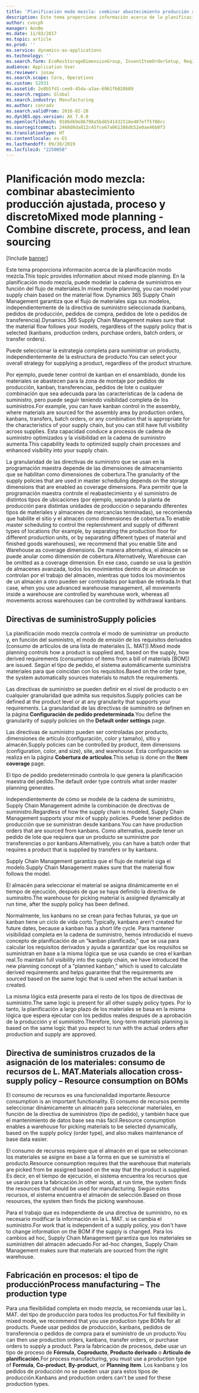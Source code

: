 ```yaml
---
title: 'Planificación modo mezcla: combinar abastecimiento producción ajustada, proceso y discreto'
description: Este tema proporciona información acerca de la planificación modo mezcla.
author: cvocph
manager: AnnBe
ms.date: 11/03/2017
ms.topic: article
ms.prod: ''
ms.service: dynamics-ax-applications
ms.technology: ''
ms.search.form: EcoResStorageDimensionGroup, InventItemOrderSetup, ReqItemTable
audience: Application User
ms.reviewer: josaw
ms.search.scope: Core, Operations
ms.custom: 52931
ms.assetid: 2e8b5fd1-cee9-45da-a3ae-6961fb020b89
ms.search.region: Global
ms.search.industry: Manufacturing
ms.author: conradv
ms.search.validFrom: 2016-02-28
ms.dyn365.ops.version: AX 7.0.0
ms.openlocfilehash: 9186d69e86798a5bd6541432518e407eff5700cc
ms.sourcegitcommit: 2460d0da812c45fce67a061386db52e0ae46b0f3
ms.translationtype: HT
ms.contentlocale: es-ES
ms.lasthandoff: 09/30/2019
ms.locfileid: "2250058"
---
```

# <a name="mixed-mode-planning---combine-discrete-process-and-lean-sourcing"></a><span data-ttu-id="5f03b-103">Planificación modo mezcla: combinar abastecimiento producción ajustada, proceso y discreto</span><span class="sxs-lookup"><span data-stu-id="5f03b-103">Mixed mode planning - Combine discrete, process, and lean sourcing</span></span>

[!include [banner](../includes/banner.md)]

<span data-ttu-id="5f03b-104">Este tema proporciona información acerca de la planificación modo mezcla.</span><span class="sxs-lookup"><span data-stu-id="5f03b-104">This topic provides information about mixed mode planning.</span></span> <span data-ttu-id="5f03b-105">En la planificación modo mezcla, puede modelar la cadena de suministros en función del flujo de materiales.</span><span class="sxs-lookup"><span data-stu-id="5f03b-105">In mixed mode planning, you can model your supply chain based on the material flow.</span></span> <span data-ttu-id="5f03b-106">Dynamics 365 Supply Chain Management garantiza que el flujo de materiales siga sus modelos, independientemente de la directiva de suministro seleccionada (kanbans, pedidos de producción, pedidos de compra, pedidos de lote o pedidos de transferencia).</span><span class="sxs-lookup"><span data-stu-id="5f03b-106">Dynamics 365 Supply Chain Management makes sure that the material flow follows your models, regardless of the supply policy that is selected (kanbans, production orders, purchase orders, batch orders, or transfer orders).</span></span> 

<span data-ttu-id="5f03b-107">Puede seleccionar la estrategia completa para suministrar un producto, independientemente de la estructura de producto.</span><span class="sxs-lookup"><span data-stu-id="5f03b-107">You can select your overall strategy for supplying a product, regardless of the product structure.</span></span>  

<span data-ttu-id="5f03b-108">Por ejemplo, puede tener control de kanban en el ensamblado, donde los materiales se abastecen para la zona de montaje por pedidos de producción, kanban, transferencias, pedidos de lote o cualquier combinación que sea adecuada para las características de la cadena de suministro, pero puede seguir teniendo visibilidad completa de los suministros.</span><span class="sxs-lookup"><span data-stu-id="5f03b-108">For example, you can have kanban control in the assembly, where materials are sourced for the assembly area by production orders, kanbans, transfers, batch orders, or any combination that is appropriate for the characteristics of your supply chain, but you can still have full visibility across supplies.</span></span> <span data-ttu-id="5f03b-109">Esta capacidad conduce a procesos de cadena de suministro optimizados y la visibilidad en la cadena de suministro aumenta.</span><span class="sxs-lookup"><span data-stu-id="5f03b-109">This capability leads to optimized supply chain processes and enhanced visibility into your supply chain.</span></span>  

<span data-ttu-id="5f03b-110">La granularidad de las directivas de suministro que se usan en la programación maestra depende de las dimensiones de almacenamiento que se habilitan como dimensiones de cobertura.</span><span class="sxs-lookup"><span data-stu-id="5f03b-110">The granularity of the supply policies that are used in master scheduling depends on the storage dimensions that are enabled as coverage dimensions.</span></span> <span data-ttu-id="5f03b-111">Para permitir que la programación maestra controle el reabastecimiento y el suministro de distintos tipos de ubicaciones (por ejemplo, separando la planta de producción para distintas unidades de producción o separando diferentes tipos de materiales y almacenes de mercancías terminadas), se recomienda que habilite el sitio y el almacén como dimensiones de cobertura.</span><span class="sxs-lookup"><span data-stu-id="5f03b-111">To enable master scheduling to control the replenishment and supply of different types of locations (for example, by separating the production floor for different production units, or by separating different types of material and finished goods warehouses), we recommend that you enable Site and Warehouse as coverage dimensions.</span></span> <span data-ttu-id="5f03b-112">De manera alternativa, el almacén se puede anular como dimensión de cobertura.</span><span class="sxs-lookup"><span data-stu-id="5f03b-112">Alternatively, Warehouse can be omitted as a coverage dimension.</span></span> <span data-ttu-id="5f03b-113">En ese caso, cuando se usa la gestión de almacenes avanzada, todos los movimientos dentro de un almacén se controlan por el trabajo del almacén, mientras que todos los movimientos de un almacén a otro pueden ser controlados por kanban de retirada.</span><span class="sxs-lookup"><span data-stu-id="5f03b-113">In that case, when you use advanced warehouse management, all movements inside a warehouse are controlled by warehouse work, whereas all movements across warehouses can be controlled by withdrawal kanbans.</span></span>

## <a name="supply-policies"></a><span data-ttu-id="5f03b-114">Directivas de suministro</span><span class="sxs-lookup"><span data-stu-id="5f03b-114">Supply policies</span></span>
<span data-ttu-id="5f03b-115">La planificación modo mezcla controla el modo de suministrar un producto y, en función del suministro, el modo de emisión de los requisitos derivados (consumo de artículos de una lista de materiales \[L. MAT\]).</span><span class="sxs-lookup"><span data-stu-id="5f03b-115">Mixed mode planning controls how a product is supplied and, based on the supply, how derived requirements (consumption of items from a bill of materials \[BOM\]) are issued.</span></span> <span data-ttu-id="5f03b-116">Según el tipo de pedido, el sistema automáticamente suministra materiales para que coincidan con los requisitos.</span><span class="sxs-lookup"><span data-stu-id="5f03b-116">Based on the order type, the system automatically sources materials to match the requirements.</span></span>  

<span data-ttu-id="5f03b-117">Las directivas de suministro se pueden definir en el nivel de producto o en cualquier granularidad que admita sus requisitos.</span><span class="sxs-lookup"><span data-stu-id="5f03b-117">Supply policies can be defined at the product level or at any granularity that supports your requirements.</span></span> <span data-ttu-id="5f03b-118">La granularidad de las directivas de suminsitro se definen en la página **Configuración de pedido predeterminada**.</span><span class="sxs-lookup"><span data-stu-id="5f03b-118">You define the granularity of supply policies on the **Default order settings** page.</span></span>  

<span data-ttu-id="5f03b-119">Las directivas de suministro pueden ser controladas por producto, dimensiones de artículo (configuración, color y tamaño), sitio y almacén.</span><span class="sxs-lookup"><span data-stu-id="5f03b-119">Supply policies can be controlled by product, item dimensions (configuration, color, and size), site, and warehouse.</span></span> <span data-ttu-id="5f03b-120">Esta configuración se realiza en la página **Cobertura de artículos**.</span><span class="sxs-lookup"><span data-stu-id="5f03b-120">This setup is done on the **Item coverage** page.</span></span>  

<span data-ttu-id="5f03b-121">El tipo de pedido predeterminado controla lo que genera la planificación maestra del pedido.</span><span class="sxs-lookup"><span data-stu-id="5f03b-121">The default order type controls what order master planning generates.</span></span>  

<span data-ttu-id="5f03b-122">Independientemente de cómo se modele de la cadena de suministro, Supply Chain Management admite la combinación de directivas de suministro.</span><span class="sxs-lookup"><span data-stu-id="5f03b-122">Regardless of how the supply chain is modeled, Supply Chain Management supports your mix of supply policies.</span></span> <span data-ttu-id="5f03b-123">Puede tener pedidos de producción que se suministran desde kanbans.</span><span class="sxs-lookup"><span data-stu-id="5f03b-123">You can have production orders that are sourced from kanbans.</span></span> <span data-ttu-id="5f03b-124">Como alternativa, puede tener un pedido de lote que requiera que un producto se suministre por transferencias o por kanbans.</span><span class="sxs-lookup"><span data-stu-id="5f03b-124">Alternatively, you can have a batch order that requires a product that is supplied by transfers or by kanbans.</span></span>  

<span data-ttu-id="5f03b-125">Supply Chain Management garantiza que el flujo de material siga el modelo.</span><span class="sxs-lookup"><span data-stu-id="5f03b-125">Supply Chain Management makes sure that the material flow follows the model.</span></span>  

<span data-ttu-id="5f03b-126">El almacén para seleccionar el material se asigna dinámicamente en el tiempo de ejecución, después de que se haya definido la directiva de suminsitro.</span><span class="sxs-lookup"><span data-stu-id="5f03b-126">The warehouse for picking material is assigned dynamically at run time, after the supply policy has been defined.</span></span>  

<span data-ttu-id="5f03b-127">Normalmente, los kanbans no se crean para fechas futuras, ya que un kanban tiene un ciclo de vida corto.</span><span class="sxs-lookup"><span data-stu-id="5f03b-127">Typically, kanbans aren't created for future dates, because a kanban has a short life cycle.</span></span> <span data-ttu-id="5f03b-128">Para mantener visibilidad completa en la cadena de suministro, hemos introducido el nuevo concepto de planificación de un “kanban planificado,” que se usa para calcular los requisitos derivados y ayuda a garantizar que los requisitos se suministran en base a la misma lógica que se usa cuando se crea el kanban real.</span><span class="sxs-lookup"><span data-stu-id="5f03b-128">To maintain full visibility into the supply chain, we have introduced the new planning concept of a “planned kanban,” which is used to calculate derived requirements and helps guarantee that the requirements are sourced based on the same logic that is used when the actual kanban is created.</span></span>  

<span data-ttu-id="5f03b-129">La misma lógica está presente para el resto de los tipos de directivas de suministro.</span><span class="sxs-lookup"><span data-stu-id="5f03b-129">The same logic is present for all other supply policy types.</span></span> <span data-ttu-id="5f03b-130">Por lo tanto, la planificación a largo plazo de los materiales se basa en la misma lógica que espera ejecutar con los pedidos reales después de a aprobación de la producción y el suministro.</span><span class="sxs-lookup"><span data-stu-id="5f03b-130">Therefore, long-term materials planning is based on the same logic that you expect to run with the actual orders after production and supply are approved.</span></span>

## <a name="materials-allocation-cross-supply-policy--resource-consumption-on-boms"></a><span data-ttu-id="5f03b-131">Directiva de suministros cruzados de la asignación de los materiales: consumo de recursos de L. MAT.</span><span class="sxs-lookup"><span data-stu-id="5f03b-131">Materials allocation cross-supply policy – Resource consumption on BOMs</span></span>
<span data-ttu-id="5f03b-132">El consumo de recursos es una funcionalidad importante.</span><span class="sxs-lookup"><span data-stu-id="5f03b-132">Resource consumption is an important functionality.</span></span> <span data-ttu-id="5f03b-133">El consumo de recursos permite seleccionar dinámicamente un almacén para seleccionar materiales, en función de la directiva de suministros (tipo de pedido), y también hace que el mantenimiento de datos base sea más fácil.</span><span class="sxs-lookup"><span data-stu-id="5f03b-133">Resource consumption enables a warehouse for picking materials to be selected dynamically, based on the supply policy (order type), and also makes maintenance of base data easier.</span></span>  

<span data-ttu-id="5f03b-134">El consumo de recursos requiere que el almacén en el que se seleccionan los materiales se asigne en base a la forma en que se suministra el producto.</span><span class="sxs-lookup"><span data-stu-id="5f03b-134">Resource consumption requires that the warehouse that materials are picked from be assigned based on the way that the product is supplied.</span></span> <span data-ttu-id="5f03b-135">Es decir, en el tiempo de ejecución, el sistema encuentra los recursos que se usarán para la fabricación.</span><span class="sxs-lookup"><span data-stu-id="5f03b-135">In other words, at run time, the system finds the resources that should be used for manufacturing.</span></span> <span data-ttu-id="5f03b-136">Swgún estos recursos, el sistema encuentra el almacén de selección.</span><span class="sxs-lookup"><span data-stu-id="5f03b-136">Based on those resources, the system then finds the picking warehouse.</span></span>  

<span data-ttu-id="5f03b-137">Para el trabajo que es independiente de una directiva de suministro, no es necesario modificar la información en la L. MAT. si se cambia el suministro.</span><span class="sxs-lookup"><span data-stu-id="5f03b-137">For work that is independent of a supply policy, you don't have to change information on the BOM if the supply is changed.</span></span> <span data-ttu-id="5f03b-138">Para los cambios ad hoc, Supply Chain Management garantiza que los materiales se suministren del almacén adecuado.</span><span class="sxs-lookup"><span data-stu-id="5f03b-138">For ad-hoc changes, Supply Chain Management makes sure that materials are sourced from the right warehouse.</span></span>

## <a name="process-manufacturing--the-production-type"></a><span data-ttu-id="5f03b-139">Fabricación en procesos: el tipo de producción</span><span class="sxs-lookup"><span data-stu-id="5f03b-139">Process manufacturing – The production type</span></span>
<span data-ttu-id="5f03b-140">Para una flexibilidad completa en modo mezcla, se recomienda usar las L. MAT. del tipo de producción para todos los productos.</span><span class="sxs-lookup"><span data-stu-id="5f03b-140">For full flexibility in mixed mode, we recommend that you use production type BOMs for all products.</span></span> <span data-ttu-id="5f03b-141">Puede usar pedidos de producción, kanbans, pedidos de transferencia o pedidos de compra para el suministro de un producto.</span><span class="sxs-lookup"><span data-stu-id="5f03b-141">You can then use production orders, kanbans, transfer orders, or purchase orders to supply a product.</span></span> <span data-ttu-id="5f03b-142">Para la fabricación de procesos, debe usar un tipo de proceso de **Fórmula**, **Coproducto**, **Producto derivado** o **Artículo de planificación**.</span><span class="sxs-lookup"><span data-stu-id="5f03b-142">For process manufacturing, you must use a production type of **Formula**, **Co-product**, **By-product**, or **Planning item**.</span></span> <span data-ttu-id="5f03b-143">Los kanbans y los pedidos de producción no se pueden usar para estos tipos de producción.</span><span class="sxs-lookup"><span data-stu-id="5f03b-143">Kanbans and production orders can't be used for these production types.</span></span>



